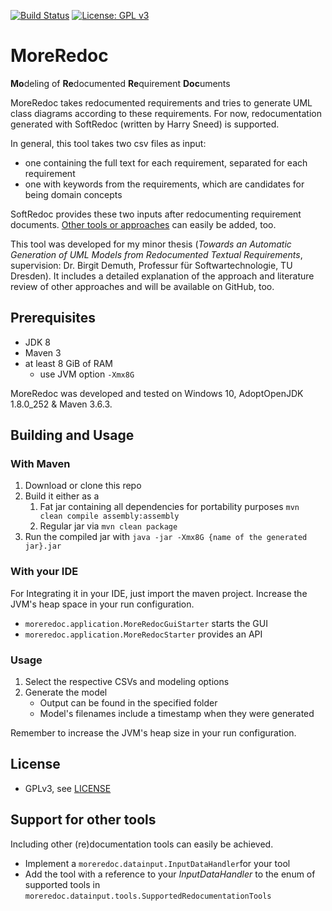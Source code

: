 [![Build Status](https://travis-ci.com/andauh/MoreRedoc.svg?branch=master)](https://travis-ci.com/andauh/MoreRedoc)
[![License: GPL v3](https://img.shields.io/badge/License-GPLv3-blue.svg)](https://www.gnu.org/licenses/gpl-3.0)

# MoreRedoc
**Mo**deling of **Re**documented **Re**quirement **Doc**uments

MoreRedoc takes redocumented requirements and tries to generate UML class diagrams according to these requirements.
For now, redocumentation generated with SoftRedoc (written by Harry Sneed) is supported. 

In general, this tool takes two csv files as input:
* one containing the full text for each requirement, separated for each requirement
* one with keywords from the requirements, which are candidates for being domain concepts

SoftRedoc provides these two inputs after redocumenting requirement documents. [Other tools or approaches](#support-for-other-tools) can easily be added, too. 

This tool was developed for my minor thesis (*Towards an Automatic Generation of UML Models from Redocumented Textual Requirements*, supervision: Dr. Birgit Demuth, Professur für Softwartechnologie, TU Dresden). It  includes a detailed explanation of the approach and literature review of other approaches and will be available on GitHub, too.

## Prerequisites
- JDK 8
- Maven 3
- at least 8 GiB of RAM
    - use JVM option `-Xmx8G`
    
MoreRedoc was developed and tested on Windows 10, AdoptOpenJDK 1.8.0_252 & Maven 3.6.3.

## Building and Usage
### With Maven
1. Download or clone this repo
2. Build it either as a
    1. Fat jar containing all dependencies for portability purposes
         `mvn clean compile assembly:assembly`
    2. Regular jar via `mvn clean package`
3. Run the compiled jar with `java -jar -Xmx8G {name of the generated jar}.jar`

### With your IDE
For Integrating it in your IDE, just import the maven project. Increase the JVM's heap space in your run configuration.
* `moreredoc.application.MoreRedocGuiStarter` starts the GUI
* `moreredoc.application.MoreRedocStarter` provides an API

### Usage
1. Select the respective CSVs and modeling options
2. Generate the model
    * Output can be found in the specified folder
    * Model's filenames include a timestamp when they were generated

Remember to increase the JVM's heap size in your run configuration.

## License
- GPLv3, see [LICENSE](LICENSE)

## Support for other tools
Including other (re)documentation tools can easily be achieved.
- Implement a `moreredoc.datainput.InputDataHandler`for your tool
- Add the tool with a reference to your *InputDataHandler* to the enum of supported tools in `moreredoc.datainput.tools.SupportedRedocumentationTools`
